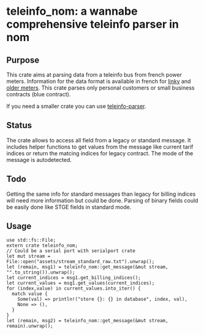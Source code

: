 # teleinfo\_nom: a wannabe comprehensive teleinfo parser in nom

## Purpose

This crate aims at parsing data from a teleinfo bus from french power meters.
Information for the data format is available in french for [linky](https://www.enedis.fr/sites/default/files/Enedis-NOI-CPT_54E.pdf) and [older meters](https://www.enedis.fr/sites/default/files/Enedis-NOI-CPT_02E.pdf).
This crate parses only personal customers or small business contracts (blue contract).

If you need a smaller crate you can use [teleinfo-parser](https://crates.io/crates/teleinfo-parser).

## Status

The crate allows to access all field from a legacy or standard message. It includes helper functions to get values from the message like current tarif indices or return the matcing indices for legacy contract. The mode of the message is autodetected.

## Todo

Getting the same info for standard messages than legacy for billing indices will need more information but could be done.
Parsing of binary fields could be easily done like STGE fields in standard mode.

## Usage

```
use std::fs::File;
extern crate teleinfo_nom;
// Could be a serial port with serialport crate
let mut stream = File::open("assets/stream_standard_raw.txt").unwrap();
let (remain, msg1) = teleinfo_nom::get_message(&mut stream, "".to_string()).unwrap();
let current_indices = msg1.get_billing_indices();
let current_values = msg1.get_values(current_indices);
for (index,value) in current_values.into_iter() {
  match value {
    Some(val) => println!("store {}: {} in database", index, val),
    None => (),
  }
}
let (remain, msg2) = teleinfo_nom::get_message(&mut stream, remain).unwrap();
```
